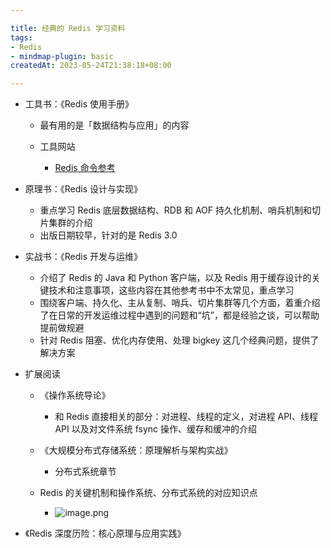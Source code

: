 ```yaml
---

title: 经典的 Redis 学习资料
tags:
- Redis
- mindmap-plugin: basic
createdAt: 2023-05-24T21:38:18+08:00

---
```


- 工具书：《Redis 使用手册》

  - 最有用的是「数据结构与应用」的内容
  - 工具网站

    - [Redis 命令参考](https://redis.io/commands/)

- 原理书：《Redis 设计与实现》

  - 重点学习 Redis 底层数据结构、RDB 和 AOF 持久化机制、哨兵机制和切片集群的介绍
  - 出版日期较早，针对的是 Redis 3.0

- 实战书：《Redis 开发与运维》

  - 介绍了 Redis 的 Java 和 Python 客户端，以及 Redis 用于缓存设计的关键技术和注意事项，这些内容在其他参考书中不太常见，重点学习
  - 围绕客户端、持久化、主从复制、哨兵、切片集群等几个方面，着重介绍了在日常的开发运维过程中遇到的问题和“坑”，都是经验之谈，可以帮助提前做规避
  - 针对 Redis 阻塞、优化内存使用、处理 bigkey 这几个经典问题，提供了解决方案

- 扩展阅读

  - 《操作系统导论》

    - 和 Redis 直接相关的部分：对进程、线程的定义，对进程 API、线程 API 以及对文件系统 fsync 操作、缓存和缓冲的介绍

  - 《大规模分布式存储系统：原理解析与架构实战》

    - 分布式系统章节

  - Redis 的关键机制和操作系统、分布式系统的对应知识点
    - ![image.png](https://cdn.jsdelivr.net/gh/11ze/static/images/redis-42-1.png)


- 《Redis 深度历险：核心原理与应用实践》
